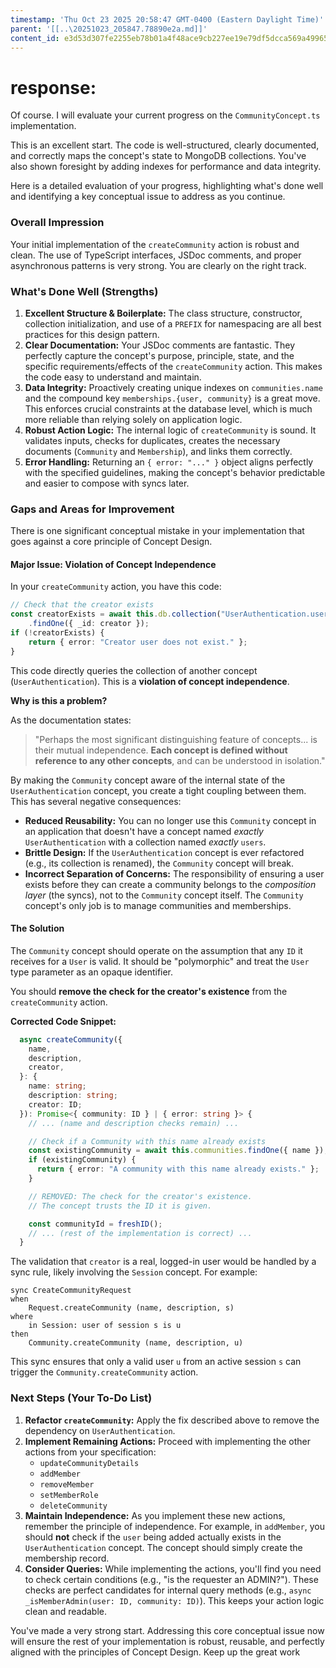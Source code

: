 ```yaml
---
timestamp: 'Thu Oct 23 2025 20:58:47 GMT-0400 (Eastern Daylight Time)'
parent: '[[..\20251023_205847.78890e2a.md]]'
content_id: e3d53d307fe2255eb78b01a4f48ace9cb227ee19e79df5dcca569a49965bb62e
---
```


# response:

Of course. I will evaluate your current progress on the `CommunityConcept.ts` implementation.

This is an excellent start. The code is well-structured, clearly documented, and correctly maps the concept's state to MongoDB collections. You've also shown foresight by adding indexes for performance and data integrity.

Here is a detailed evaluation of your progress, highlighting what's done well and identifying a key conceptual issue to address as you continue.

### Overall Impression

Your initial implementation of the `createCommunity` action is robust and clean. The use of TypeScript interfaces, JSDoc comments, and proper asynchronous patterns is very strong. You are clearly on the right track.

### What's Done Well (Strengths)

1. **Excellent Structure & Boilerplate:** The class structure, constructor, collection initialization, and use of a `PREFIX` for namespacing are all best practices for this design pattern.
2. **Clear Documentation:** Your JSDoc comments are fantastic. They perfectly capture the concept's purpose, principle, state, and the specific requirements/effects of the `createCommunity` action. This makes the code easy to understand and maintain.
3. **Data Integrity:** Proactively creating unique indexes on `communities.name` and the compound key `memberships.{user, community}` is a great move. This enforces crucial constraints at the database level, which is much more reliable than relying solely on application logic.
4. **Robust Action Logic:** The internal logic of `createCommunity` is sound. It validates inputs, checks for duplicates, creates the necessary documents (`Community` and `Membership`), and links them correctly.
5. **Error Handling:** Returning an `{ error: "..." }` object aligns perfectly with the specified guidelines, making the concept's behavior predictable and easier to compose with syncs later.

### Gaps and Areas for Improvement

There is one significant conceptual mistake in your implementation that goes against a core principle of Concept Design.

#### Major Issue: Violation of Concept Independence

In your `createCommunity` action, you have this code:

```typescript
// Check that the creator exists
const creatorExists = await this.db.collection("UserAuthentication.users")
    .findOne({ _id: creator });
if (!creatorExists) {
    return { error: "Creator user does not exist." };
}
```

This code directly queries the collection of another concept (`UserAuthentication`). This is a **violation of concept independence**.

**Why is this a problem?**

As the documentation states:

> "Perhaps the most significant distinguishing feature of concepts... is their mutual independence. **Each concept is defined without reference to any other concepts**, and can be understood in isolation."

By making the `Community` concept aware of the internal state of the `UserAuthentication` concept, you create a tight coupling between them. This has several negative consequences:

* **Reduced Reusability:** You can no longer use this `Community` concept in an application that doesn't have a concept named *exactly* `UserAuthentication` with a collection named *exactly* `users`.
* **Brittle Design:** If the `UserAuthentication` concept is ever refactored (e.g., its collection is renamed), the `Community` concept will break.
* **Incorrect Separation of Concerns:** The responsibility of ensuring a user exists before they can create a community belongs to the *composition layer* (the syncs), not to the `Community` concept itself. The `Community` concept's only job is to manage communities and memberships.

#### The Solution

The `Community` concept should operate on the assumption that any `ID` it receives for a `User` is valid. It should be "polymorphic" and treat the `User` type parameter as an opaque identifier.

You should **remove the check for the creator's existence** from the `createCommunity` action.

**Corrected Code Snippet:**

```typescript
  async createCommunity({
    name,
    description,
    creator,
  }: {
    name: string;
    description: string;
    creator: ID;
  }): Promise<{ community: ID } | { error: string }> {
    // ... (name and description checks remain) ...

    // Check if a Community with this name already exists
    const existingCommunity = await this.communities.findOne({ name });
    if (existingCommunity) {
      return { error: "A community with this name already exists." };
    }

    // REMOVED: The check for the creator's existence.
    // The concept trusts the ID it is given.

    const communityId = freshID();
    // ... (rest of the implementation is correct) ...
  }
```

The validation that `creator` is a real, logged-in user would be handled by a sync rule, likely involving the `Session` concept. For example:

```
sync CreateCommunityRequest
when
    Request.createCommunity (name, description, s)
where
    in Session: user of session s is u
then
    Community.createCommunity (name, description, u)
```

This sync ensures that only a valid user `u` from an active session `s` can trigger the `Community.createCommunity` action.

### Next Steps (Your To-Do List)

1. **Refactor `createCommunity`:** Apply the fix described above to remove the dependency on `UserAuthentication`.
2. **Implement Remaining Actions:** Proceed with implementing the other actions from your specification:
   * `updateCommunityDetails`
   * `addMember`
   * `removeMember`
   * `setMemberRole`
   * `deleteCommunity`
3. **Maintain Independence:** As you implement these new actions, remember the principle of independence. For example, in `addMember`, you should **not** check if the `user` being added actually exists in the `UserAuthentication` concept. The concept should simply create the membership record.
4. **Consider Queries:** While implementing the actions, you'll find you need to check certain conditions (e.g., "is the requester an ADMIN?"). These checks are perfect candidates for internal query methods (e.g., `async _isMemberAdmin(user: ID, community: ID)`). This keeps your action logic clean and readable.

You've made a very strong start. Addressing this core conceptual issue now will ensure the rest of your implementation is robust, reusable, and perfectly aligned with the principles of Concept Design. Keep up the great work

